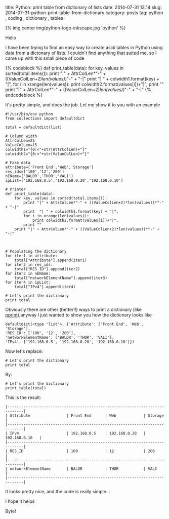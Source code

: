 title: Python: print table from dictionary of lists
date: 2014-07-31 13:14
slug: 2014-07-31-python-print-table-from-dictionary
category: posts
tag: python , coding , dictionary , tables

{% img center img/python-logo-inkscape.jpg  'python' %}

Hello 

I have been trying to find an easy way to create ascii tables in Python using data from a dictonary of lists. I couldn't find anything that suited me, so I came up with this small piece of code

{% codeblock %}
def print_table(data):
    for key, values in sorted(total.items()):
        print "|" + AttrColLen*"-" + ((ValueColLen+2)*len(values))*"-" + "-|"
        print  "| " + colwidth1.format(key) + "|",
        for i in xrange(len(values)):
            print colwidth2.format(values[i])+"|",
        print ""
    print "|" + AttrColLen*"-" + ((ValueColLen+2)*len(values))*"-" + "-|"
{% endcodeblock %}

It's pretty simple, and does the job. Let me show it to you with an example


``` 
#!/usr/bin/env python
from collections import defaultdict

total = defaultdict(list)

# Column width
AttrColLen=25
ValueColLen=15
colwidth1="{0:<"+str(AttrColLen)+"}"
colwidth2="{0:<"+str(ValueColLen)+"}"

# Fake data 
attribute=['Front End','Web','Storage']
res_ids=['100','12','200']
nEName=['BALDR','THOR','VALI']
ipList=['192.168.0.5','192.168.0.20','192.168.0.10']

# Printer
def print_table(data):
    for key, values in sorted(total.items()):
        print "|" + AttrColLen*"-" + ((ValueColLen+2)*len(values))*"-" + "-|"
        print  "| " + colwidth1.format(key) + "|",
        for i in xrange(len(values)):
            print colwidth2.format(values[i])+"|",
        print ""
    print "|" + AttrColLen*"-" + ((ValueColLen+2)*len(values))*"-" + "-|"



# Populating the dictionary
for iter1 in attribute:
    total["Attribute"].append(iter1)
for iter2 in res_ids:
    total["RES_ID"].append(iter2)
for iter3 in nEName:
    total["networkElementName"].append(iter3)
for iter4 in ipList:
    total["IPv4"].append(iter4)	

# Let's print the dictionary
print total

```

Obviously there are other (better!!) ways to print a dictionary (like [pprint](https://docs.python.org/2/library/pprint.html)),anyway I just wanted to show you how the dictionary looks like 

```
defaultdict(<type 'list'>, {'Attribute': ['Front End', 'Web', 'Storage'],
'RES_ID': ['100', '12', '200'], 
'networkElementName': ['BALDR', 'THOR', 'VALI'], 
'IPv4': ['192.168.0.5', '192.168.0.20', '192.168.0.10']})
```

Now let's replace:

```
# Let's print the dictionary
print total
```

By:

```
# Let's print the dictionary
print_table(total)
```

This is the result:

```
|-----------------------------------------------------------------------------|
| Attribute                | Front End      | Web            | Storage        |
|-----------------------------------------------------------------------------|
| IPv4                     | 192.168.0.5    | 192.168.0.20   | 192.168.0.10   |
|-----------------------------------------------------------------------------|
| RES_ID                   | 100            | 12             | 200            |
|-----------------------------------------------------------------------------|
| networkElementName       | BALDR          | THOR           | VALI           |
|-----------------------------------------------------------------------------|
```

It looks pretty nice, and the code is really simple...

I hope it helps

Byte!
